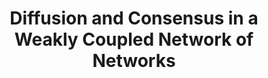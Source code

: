 ---
title: "Diffusion and Consensus in a Weakly Coupled Network of Networks"
collection: publications
permalink: /publication/Diffusion and Consensus in a Weakly Coupled Network of Networks
venue: 'IEEE Transactions on Control of Network Systems / CDC &apos;18'
paperurl: 'https://ieeexplore.ieee.org/document/9424433'
authors: 'Yuhao Yi, Anirban Das, Bassam Bamieh, Zhongzhi Zhang, Stacy Patterson'
---